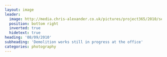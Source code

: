 ```yaml
---
layout: image
leader:
  image: http://media.chris-alexander.co.uk/pictures/project365/2010/sep/08/080910.jpg
  position: bottom right
  inverted: true
  hidetext: true
heading: '08/09/2010'
subheading: 'Demolition works still in progress at the office'
categories: photography
---
```

